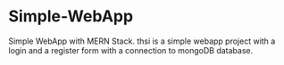 # Simple-WebApp
Simple WebApp with MERN Stack.
thsi is a simple webapp project with a login and a register form with a connection to mongoDB database.
